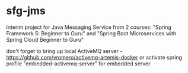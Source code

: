 # sfg-jms
Interim project for Java Messaging Service from 2 courses: "Spring Framework 5: Beginner to Guru" and "Spring Boot Microservices with Spring Cloud Beginner to Guru"

don't forget to bring up local ActiveMQ server - https://github.com/vromero/activemq-artemis-docker
or activate spring profile "embedded-activemq-server" for embedded server
